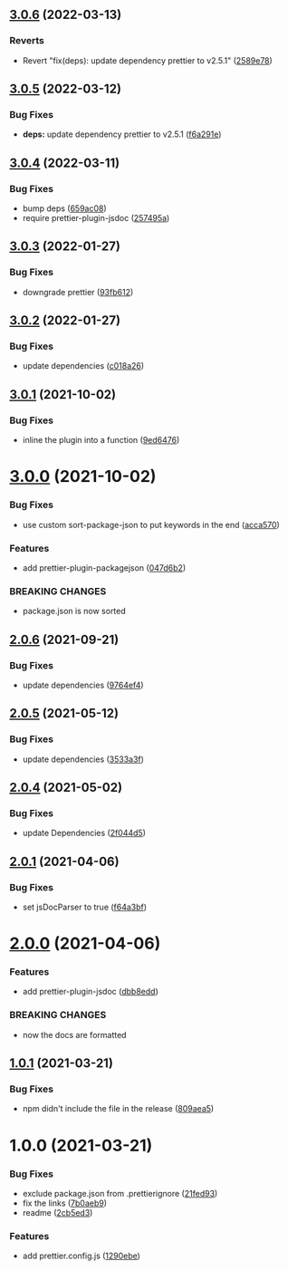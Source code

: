 ## [3.0.6](https://github.com/atom-community/prettier-config-atomic/compare/v3.0.5...v3.0.6) (2022-03-13)


### Reverts

* Revert "fix(deps): update dependency prettier to v2.5.1" ([2589e78](https://github.com/atom-community/prettier-config-atomic/commit/2589e7846fb0a990de9a08926afc685123746208))

## [3.0.5](https://github.com/atom-community/prettier-config-atomic/compare/v3.0.4...v3.0.5) (2022-03-12)


### Bug Fixes

* **deps:** update dependency prettier to v2.5.1 ([f6a291e](https://github.com/atom-community/prettier-config-atomic/commit/f6a291e49ffe4fb906dd254f9be519b85326b6a8))

## [3.0.4](https://github.com/atom-community/prettier-config-atomic/compare/v3.0.3...v3.0.4) (2022-03-11)


### Bug Fixes

* bump deps ([659ac08](https://github.com/atom-community/prettier-config-atomic/commit/659ac086a9c36c13e0a41b104143206518f25e1f))
* require prettier-plugin-jsdoc ([257495a](https://github.com/atom-community/prettier-config-atomic/commit/257495a8d928cdca21dbfdda7cc044944cc00d15))

## [3.0.3](https://github.com/atom-community/prettier-config-atomic/compare/v3.0.2...v3.0.3) (2022-01-27)


### Bug Fixes

* downgrade prettier ([93fb612](https://github.com/atom-community/prettier-config-atomic/commit/93fb6122a23c7ccce1034b159cbd6f33ec080e66))

## [3.0.2](https://github.com/atom-community/prettier-config-atomic/compare/v3.0.1...v3.0.2) (2022-01-27)


### Bug Fixes

* update dependencies ([c018a26](https://github.com/atom-community/prettier-config-atomic/commit/c018a26bf11bbd382cc9b440d96b5a272ae07d02))

## [3.0.1](https://github.com/atom-community/prettier-config-atomic/compare/v3.0.0...v3.0.1) (2021-10-02)


### Bug Fixes

* inline the plugin into a function ([9ed6476](https://github.com/atom-community/prettier-config-atomic/commit/9ed6476afc83ccea79b577b880ca87998cb91a0a))

# [3.0.0](https://github.com/atom-community/prettier-config-atomic/compare/v2.0.6...v3.0.0) (2021-10-02)


### Bug Fixes

* use custom sort-package-json to put keywords in the end ([acca570](https://github.com/atom-community/prettier-config-atomic/commit/acca57044eeeec9425e0294fd4dd999e2f375905))


### Features

* add prettier-plugin-packagejson ([047d6b2](https://github.com/atom-community/prettier-config-atomic/commit/047d6b2e38be2ac14d53c8d767c485f08793c78a))


### BREAKING CHANGES

* package.json is now sorted

## [2.0.6](https://github.com/atom-community/prettier-config-atomic/compare/v2.0.5...v2.0.6) (2021-09-21)


### Bug Fixes

* update dependencies ([9764ef4](https://github.com/atom-community/prettier-config-atomic/commit/9764ef4cdf9e2cdaa9a496e6011f19b138c37ce4))

## [2.0.5](https://github.com/atom-community/prettier-config-atomic/compare/v2.0.4...v2.0.5) (2021-05-12)


### Bug Fixes

* update dependencies ([3533a3f](https://github.com/atom-community/prettier-config-atomic/commit/3533a3fb9a9aa8277cf0ebee82f73e1de22f348a))

## [2.0.4](https://github.com/atom-community/prettier-config-atomic/compare/v2.0.3...v2.0.4) (2021-05-02)


### Bug Fixes

* update Dependencies ([2f044d5](https://github.com/atom-community/prettier-config-atomic/commit/2f044d5d1b00be5fd5dc09930c6cc9bae187fa13))

## [2.0.1](https://github.com/atom-community/prettier-config-atomic/compare/v2.0.0...v2.0.1) (2021-04-06)


### Bug Fixes

* set jsDocParser to true ([f64a3bf](https://github.com/atom-community/prettier-config-atomic/commit/f64a3bf23739f747692738a617f3ea31db7634d9))

# [2.0.0](https://github.com/atom-community/prettier-config-atomic/compare/v1.0.1...v2.0.0) (2021-04-06)


### Features

* add prettier-plugin-jsdoc ([dbb8edd](https://github.com/atom-community/prettier-config-atomic/commit/dbb8edd9e03a3448bd79a0beeeb6d636364d590c))


### BREAKING CHANGES

* now the docs are formatted

## [1.0.1](https://github.com/atom-community/prettier-config-atomic/compare/v1.0.0...v1.0.1) (2021-03-21)


### Bug Fixes

* npm didn't include the file in the release ([809aea5](https://github.com/atom-community/prettier-config-atomic/commit/809aea5ff82d4eace15d892ff6390e0935dd2687))

# 1.0.0 (2021-03-21)


### Bug Fixes

* exclude package.json from .prettierignore ([21fed93](https://github.com/atom-community/prettier-config-atomic/commit/21fed93e8a0d55bc25e57ccb171f914df83f8c10))
* fix the links ([7b0aeb9](https://github.com/atom-community/prettier-config-atomic/commit/7b0aeb9ebfda9d90d4bc50a97da2fddca8e569ba))
* readme ([2cb5ed3](https://github.com/atom-community/prettier-config-atomic/commit/2cb5ed31494875eadded6f23e7d4413886896aa2))


### Features

* add prettier.config.js ([1290ebe](https://github.com/atom-community/prettier-config-atomic/commit/1290ebe0de4f566f883b4488254d4a120ad901b4))
